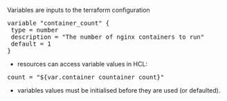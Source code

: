
Variables are inputs to the terraform configuration 

<pre class="file" data-filename="variables.tf" data-target="replace">variable "container_count" {
 type = number
 description = "The number of nginx containers to run"
 default = 1
}
</pre>

* resources can access variable values in HCL:
<pre>count = "${var.container_countainer_count}"</pre>

* variables values must be initialised before they are used (or defaulted).
